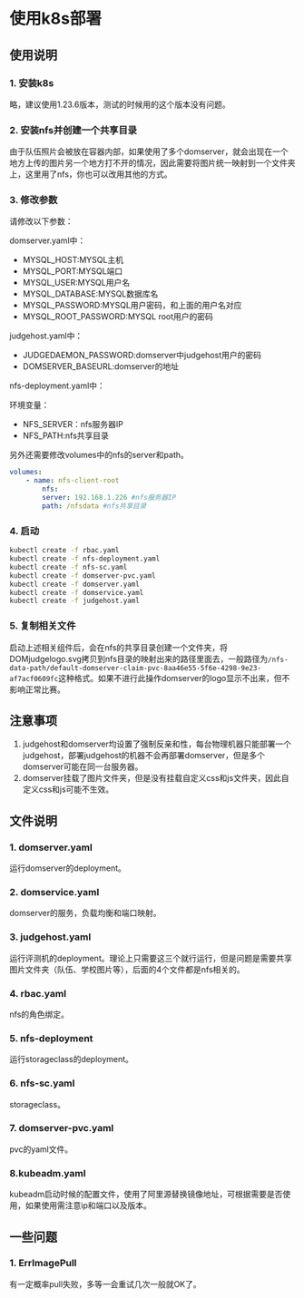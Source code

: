 # 使用k8s部署

## 使用说明

### 1. 安装k8s

略，建议使用1.23.6版本，测试的时候用的这个版本没有问题。

### 2. 安装nfs并创建一个共享目录

由于队伍照片会被放在容器内部，如果使用了多个domserver，就会出现在一个地方上传的图片另一个地方打不开的情况，因此需要将图片统一映射到一个文件夹上，这里用了nfs，你也可以改用其他的方式。

### 3. 修改参数

请修改以下参数：

domserver.yaml中：
- MYSQL_HOST:MYSQL主机
- MYSQL_PORT:MYSQL端口
- MYSQL_USER:MYSQL用户名
- MYSQL_DATABASE:MYSQL数据库名
- MYSQL_PASSWORD:MYSQL用户密码，和上面的用户名对应
- MYSQL_ROOT_PASSWORD:MYSQL root用户的密码


judgehost.yaml中：
- JUDGEDAEMON_PASSWORD:domserver中judgehost用户的密码
- DOMSERVER_BASEURL:domserver的地址

nfs-deployment.yaml中：

环境变量：
- NFS_SERVER：nfs服务器IP
- NFS_PATH:nfs共享目录

另外还需要修改volumes中的nfs的server和path。

```yaml
volumes:
    - name: nfs-client-root
        nfs:
        server: 192.168.1.226 #nfs服务器IP
        path: /nfsdata #nfs共享目录

```

### 4. 启动

```bash
kubectl create -f rbac.yaml
kubectl create -f nfs-deployment.yaml
kubectl create -f nfs-sc.yaml
kubectl create -f domserver-pvc.yaml
kubectl create -f domserver.yaml
kubectl create -f domservice.yaml
kubectl create -f judgehost.yaml

```

### 5. 复制相关文件

启动上述相关组件后，会在nfs的共享目录创建一个文件夹，将DOMjudgelogo.svg拷贝到nfs目录的映射出来的路径里面去，一般路径为`/nfs-data-path/default-domserver-claim-pvc-8aa46e55-5f6e-4298-9e23-af7acf0609fc`这种格式。如果不进行此操作domserver的logo显示不出来，但不影响正常比赛。

## 注意事项

1. judgehost和domserver均设置了强制反亲和性，每台物理机器只能部署一个judgehost，部署judgehost的机器不会再部署domserver，但是多个domserver可能在同一台服务器。
2. domserver挂载了图片文件夹，但是没有挂载自定义css和js文件夹，因此自定义css和js可能不生效。

## 文件说明

### 1. domserver.yaml

运行domserver的deployment。

### 2. domservice.yaml

domserver的服务，负载均衡和端口映射。

### 3. judgehost.yaml

运行评测机的deployment。理论上只需要这三个就行运行，但是问题是需要共享图片文件夹（队伍、学校图片等），后面的4个文件都是nfs相关的。

### 4. rbac.yaml

nfs的角色绑定。

### 5. nfs-deployment

运行storageclass的deployment。

### 6. nfs-sc.yaml

storageclass。

### 7. domserver-pvc.yaml

pvc的yaml文件。

### 8.kubeadm.yaml

kubeadm启动时候的配置文件，使用了阿里源替换镜像地址，可根据需要是否使用，如果使用需注意ip和端口以及版本。

## 一些问题

### 1. ErrImagePull
有一定概率pull失败，多等一会重试几次一般就OK了。